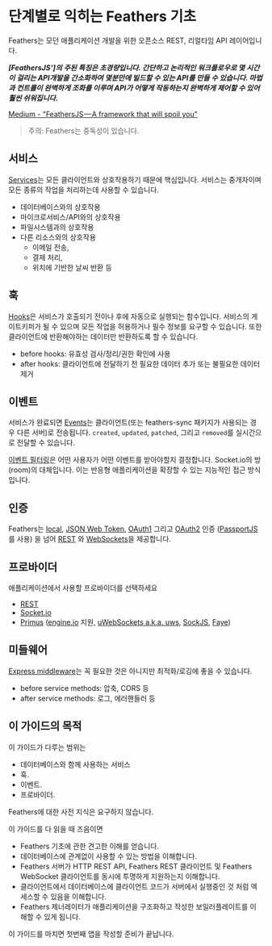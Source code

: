 # 단계별로 익히는 Feathers 기초

Feathers는 모던 애플리케이션 개발을 위한 오픈소스 REST, 리얼타임 API 레이어입니다.

__*[FeathersJS']의 주된 특징은 초경량입니다.
간단하고 논리적인 워크플로우로 몇 시간이 걸리는 API개발을 간소화하여 몇분만에 빌드할 수 있는 API를 만들 수 있습니다.
마법과 컨트롤이 완벽하게 조화를 이루며 API가 어떻게 작동하는지 완벽하게 제어할 수 있어 훨씬 쉬워집니다.*__

[Medium - "FeathersJS — A framework that will spoil you"](https://medium.com/@codingfriend/feathersjs-a-framework-that-will-spoil-you-109525dfd35e#.8kf707x3k)

> 주의: Feathers는 중독성이 있습니다.

## 서비스

[Services](../../api/services.md)는 모든 클라이언트와 상호작용하기 때문에 핵심입니다.
서비스는 중개자이며 모든 종류의 작업을 처리하는데 사용할 수 있습니다.
- 데이터베이스와의 상호작용
- 마이크로서비스/API와의 상호작용
- 파일시스템과의 상호작용
- 다른 리소스와의 상호작용
    - 이메일 전송,
    - 결제 처리,
    - 위치에 기반한 날씨 반환 등

## 훅

[Hooks](../../api/hooks.md)은 서비스가 호출되기 전이나 후에 자동으로 실행되는 함수입니다.
서비스의 게이트키퍼가 될 수 있으며 모든 작업을 허용하거나 필수 정보를 요구할 수 있습니다.
또한 클라이언트에 반환해야하는 데이터만 반환하도록 할 수 있습니다.
- before hooks: 유효성 검사/정리/권한 확인에 사용
- after hooks: 클라이언트에 전달하기 전 필요한 데이터 추가 또는 불필요한 데이터 제거

## 이벤트

서비스가 완료되면 [Events](../../api/events.md)는 클라이언트(또는 feathers-sync 패키지가 사용되는 경우 다른 서버)로 전송됩니다.
`created`, `updated`, `patched`, 그리고 `removed`를 실시간으로 전달할 수 있습니다.

[이벤트 필터링](../../api/events.md#event-filtering)은 어떤 사용자가 어떤 이벤트를 받아야할지 결정합니다.
Socket.io의 방(room)의 대체입니다.
이는 반응형 애플리케이션을 확장할 수 있는 지능적인 접근 방식입니다.

## 인증

Feathers는
[local](../../api/authentication/local.md),
[JSON Web Token](../../api/authentication/jwt.md),
[OAuth1](../../api/authentication/oauth1.md)
그리고 [OAuth2](../../api/authentication/oauth2.md) 인증
([PassportJS](https://github.com/jaredhanson/passport)를 사용)
을 넘어 [REST](https://en.wikipedia.org/wiki/Representational_state_transfer)
와 [WebSockets](https://en.wikipedia.org/wiki/websocket)을 제공합니다.

## 프로바이더

애플리케이션에서 사용할 프로바이더를 선택하세요
- [REST](https://en.wikipedia.org/wiki/Representational_state_transfer)
- [Socket.io](https://socket.io/)
- [Primus](https://github.com/primus/primus)
([engine.io](https://github.com/socketio/engine.io) 지원,
[uWebSockets a.k.a. uws](https://github.com/uWebSockets/uWebSockets),
[SockJS](https://github.com/sockjs/sockjs-node),
[Faye](https://faye.jcoglan.com/))

## 미들웨어

[Express middleware](https://expressjs.com/en/guide/using-middleware.html)는 꼭 필요한 것은 아니지만 최적화/로깅에 좋을 수 있습니다.
- before service methods: 압축, CORS 등
- after service methods: 로그, 에러핸들러 등

## 이 가이드의 목적

이 가이드가 다루는 범위는
- 데이터베이스와 함께 사용하는 서비스
- 훅.
- 이벤트.
- 프로바이더.

Feathers에 대한 사전 지식은 요구하지 않습니다.

이 가이드를 다 읽을 때 즈음이면
- Feathers 기초에 관한 견고한 이해를 얻습니다.
- 데이터베이스에 관계없이 사용할 수 있는 방법을 이해합니다.
- Feathers 서버가 HTTP REST API, Feathers REST 클라이언트 및 Feathers WebSocket 클라이언트를 동시에 투명하게 지원하는지 이해합니다.
- 클라이언트에서 데이터베이스에 클라이언트 코드가 서버에서 실행중인 것 처럼 엑세스할 수 있음을 이해합니다.
- Feathers 제너레이터가 애플리케이션을 구조화하고 작성한 보일러플레이트를 이해할 수 있게 됩니다.

이 가이드를 마치면 첫번째 앱을 작성할 준비가 끝납니다.
